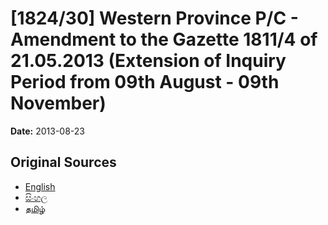 # [1824/30] Western Province P/C - Amendment to the Gazette 1811/4 of 21.05.2013 (Extension of Inquiry Period from 09th August - 09th November)

**Date:** 2013-08-23

## Original Sources

- [English](https://documents.gov.lk/view/extra-gazettes/2013/8/1824-30_E.pdf)
- [සිංහල](https://documents.gov.lk/view/extra-gazettes/2013/8/1824-30_S.pdf)
- [தமிழ்](https://documents.gov.lk/view/extra-gazettes/2013/8/1824-30_T.pdf)
